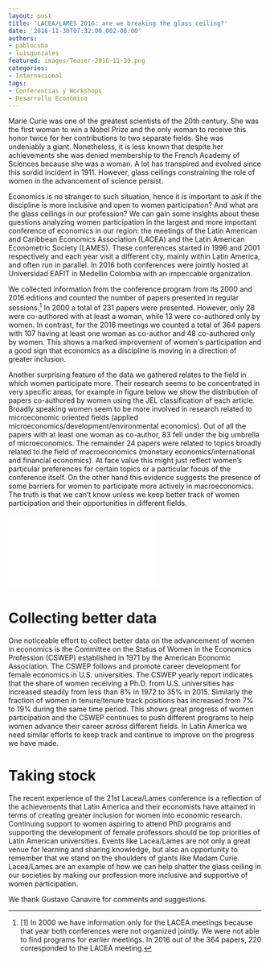 ```yaml
---
layout: post
title: 'LACEA/LAMES 2016: are we breaking the glass ceiling?'
date: '2016-11-30T07:32:00.002-08:00'
authors:
- pablocuba
- luisgonzales
featured: images/Teaser-2016-11-30.png
categories:
- Internacional
tags:
- Conferencias y Workshops
- Desarrollo Económico
---
```

Marie Curie was one of the greatest scientists of the 20th century. She was the first woman to win a Nobel Prize and the only woman to receive this honor twice for her contributions to two separate fields. She was undeniably a giant. Nonetheless, it is less known that despite her achievements she was denied membership to the French Academy of Sciences because she was a woman. A lot has transpired and evolved since this sordid incident in 1911. However, glass ceilings constraining the role of women in the advancement of science persist.

Economics is no stranger to such situation, hence it is important to ask if the discipline is more inclusive and open to women participation? And what are the glass ceilings in our profession? We can gain some insights about these questions analyzing women participation in the largest and more important conference of economics in our region: the meetings of the Latin American and Caribbean Economics Association (LACEA) and the Latin American Econometric Society (LAMES). These conferences started in 1996 and 2001 respectively and each year visit a different city, mainly within Latin America, and often run in parallel. In 2016 both conferences were jointly hosted at Universidad EAFIT in Medellin Colombia with an impeccable organization.

We collected information from the conference program from its 2000 and 2016 editions and counted the number of papers presented in regular sessions.[^1] In 2000 a total of 231 papers were presented. However, only 28 were co-authored with at least a woman, while 13 were co-authored only by women. In contrast, for the 2016 meetings we counted a total of 364 papers with 107 having at least one woman as co-author and 48 co-authored only by women. This shows a marked improvement of women's participation and a good sign that economics as a discipline is moving in a direction of greater inclusion.

Another surprising feature of the data we gathered relates to the field in which women participate more. Their research seems to be concentrated in very specific areas, for example in figure below we show the distribution of papers co-authored by women using the JEL classification of each article. Broadly speaking women seem to be more involved in research related to microeconomic oriented fields (applied microeconomics/development/environmental economics). Out of all the papers with at least one woman as co-author, 83 fell under the big umbrella of microeconomics. The remainder 24 papers were related to topics broadly related to the field of macroeconomics (monetary economics/international and financial economics). At face value this might just reflect women’s particular preferences for certain topics or a particular focus of the conference itself. On the other hand this evidence suggests the presence of some barriers for women to participate more actively in macroeconomics. The truth is that we can’t know unless we keep better track of women participation and their opportunities in different fields.

<div class="frame-container">
<iframe frameborder="0" scrolling="no" src="//plot.ly/~faro/115.embed"></iframe>
</div>

# Collecting better data

One noticeable effort to collect better data on the advancement of women in economics is the Committee on the Status of Women in the Economics Profession (CSWEP) established in 1971 by the American Economic Association. The CSWEP follows and promote career development for female economics in U.S. universities. The CSWEP yearly report indicates that the share of women receiving a Ph.D. from U.S. universities has increased steadily from less than 8% in 1972 to 35% in 2015. Similarly the fraction of women in tenure/tenure track positions has increased from 7% to 19% during the same time period. This shows great progress of women participation and the CSWEP continues to push different programs to help women advance their career across different fields. In Latin America we need similar efforts to keep track and continue to improve on the progress we have made.

# Taking stock

The recent experience of the 21st Lacea/Lames conference is a reflection of the achievements that Latin America and their economists have attained in terms of creating greater inclusion for women into economic research. Continuing support to women aspiring to attend PhD programs and supporting the development of female professors should be top priorities of Latin American universities. Events like Lacea/Lames are not only a great venue for learning and sharing knowledge, but also an opportunity to remember that we stand on the shoulders of giants like Madam Curie. Lacea/Lames are an example of how we can help shatter the glass ceiling in our societies by making our profession more inclusive and supportive of women participation.

We thank Gustavo Canavire for comments and suggestions.

[^1]: [1] In 2000 we have information only for the LACEA meetings because that year both conferences were not organized jointly. We were not able to find programs for earlier meetings. In 2016 out of the 364 papers, 220 corresponded to the LACEA meeting.
